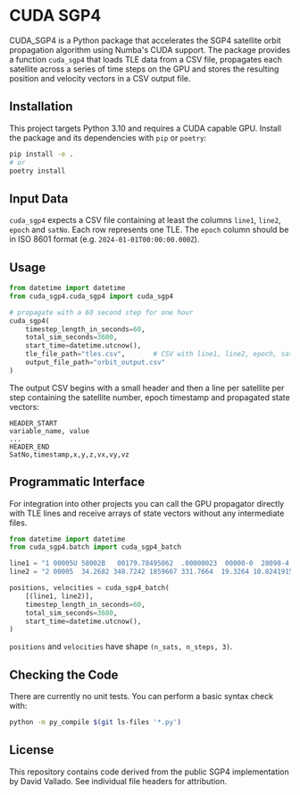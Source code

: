 # CUDA SGP4

CUDA_SGP4 is a Python package that accelerates the SGP4 satellite orbit
propagation algorithm using Numba's CUDA support. The package provides a
function `cuda_sgp4` that loads TLE data from a CSV file, propagates each
satellite across a series of time steps on the GPU and stores the resulting
position and velocity vectors in a CSV output file.

## Installation

This project targets Python 3.10 and requires a CUDA capable GPU.
Install the package and its dependencies with `pip` or `poetry`:

```bash
pip install -e .
# or
poetry install
```

## Input Data

`cuda_sgp4` expects a CSV file containing at least the columns `line1`,
`line2`, `epoch` and `satNo`. Each row represents one TLE. The `epoch`
column should be in ISO 8601 format (e.g. `2024-01-01T00:00:00.000Z`).

## Usage

```python
from datetime import datetime
from cuda_sgp4.cuda_sgp4 import cuda_sgp4

# propagate with a 60 second step for one hour
cuda_sgp4(
    timestep_length_in_seconds=60,
    total_sim_seconds=3600,
    start_time=datetime.utcnow(),
    tle_file_path="tles.csv",       # CSV with line1, line2, epoch, satNo
    output_file_path="orbit_output.csv"
)
```

The output CSV begins with a small header and then a line per satellite per
step containing the satellite number, epoch timestamp and propagated state
vectors:

```
HEADER_START
variable_name, value
...
HEADER_END
SatNo,timestamp,x,y,z,vx,vy,vz
```

## Programmatic Interface

For integration into other projects you can call the GPU propagator
directly with TLE lines and receive arrays of state vectors without any
intermediate files.

```python
from datetime import datetime
from cuda_sgp4.batch import cuda_sgp4_batch

line1 = "1 00005U 58002B   00179.78495062  .00000023  00000-0  28098-4 0  4753"
line2 = "2 00005  34.2682 348.7242 1859667 331.7664  19.3264 10.82419157413667"

positions, velocities = cuda_sgp4_batch(
    [(line1, line2)],
    timestep_length_in_seconds=60,
    total_sim_seconds=3600,
    start_time=datetime.utcnow(),
)
```

`positions` and `velocities` have shape `(n_sats, n_steps, 3)`.

## Checking the Code

There are currently no unit tests. You can perform a basic syntax check with:

```bash
python -m py_compile $(git ls-files '*.py')
```

## License

This repository contains code derived from the public SGP4 implementation by
David Vallado. See individual file headers for attribution.
